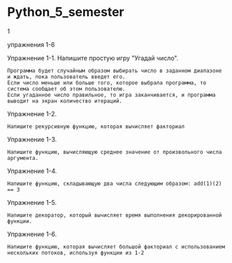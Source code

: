 # Python_5_semester

1

упражнения 1-6 

Упражнение 1-1. Напишите простую игру "Угадай число".

    Программа будет случайным образом выбирать число в заданном диапазоне и ждать, пока пользователь введет его.
    Если число меньше или больше того, которое выбрала программа, то система сообщает об этом пользователю.
    Если угаданное число правильное, то игра заканчивается, и программа выводит на экран количество итераций.

Упражнение 1-2. 

    Напишите рекурсивную функцию, которая вычисляет факториал
Упражнение 1-3. 

    Напишите функцию, вычисляющую среднее значение от произвольного числа аргумента. 

Упражнение 1-4. 

    Напишите функцию, складывающую два числа следующим образом: add(1)(2) == 3

Упражнение 1-5. 

    Напишите декоратор, который вычисляет время выполнения декорированной функции.

Упражнение 1-6. 

    Напишите функцию, которая вычисляет большой факториал с использованием нескольких потоков, используя функции из 1-2
